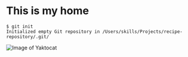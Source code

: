 # This is my home

```
$ git init
Initialized empty Git repository in /Users/skills/Projects/recipe-repository/.git/
```





![Image of Yaktocat](https://octodex.github.com/images/yaktocat.png)

